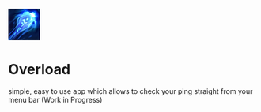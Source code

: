 ![Image](images/Overload1.png)
# Overload
simple, easy to use app which allows to check your ping straight from your menu bar (Work in Progress)
